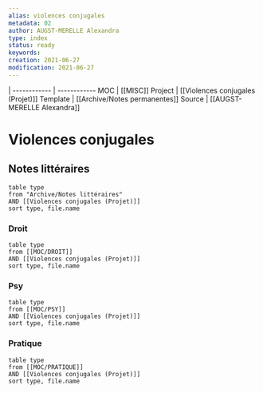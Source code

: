 ```yaml
---
alias: violences conjugales
metadata: 02
author: AUGST-MERELLE Alexandra
type: index
status: ready
keywords:
creation: 2021-06-27
modification: 2021-06-27
---
```

 | 
------------ | ------------
MOC | [[MISC]]
Project | [[Violences conjugales (Projet)]]
Template | [[Archive/Notes permanentes]]
Source | [[AUGST-MERELLE Alexandra]]
# Violences conjugales
## Notes littéraires
```dataview
table type
from "Archive/Notes littéraires"
AND [[Violences conjugales (Projet)]]
sort type, file.name
```
### Droit
```dataview
table type
from [[MOC/DROIT]]
AND [[Violences conjugales (Projet)]]
sort type, file.name
```
### Psy
```dataview
table type
from [[MOC/PSY]]
AND [[Violences conjugales (Projet)]]
sort type, file.name
```
### Pratique
```dataview
table type
from [[MOC/PRATIQUE]]
AND [[Violences conjugales (Projet)]]
sort type, file.name
```
